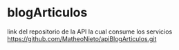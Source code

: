 # blogArticulos

link del repositorio de la API la cual consume los servicios https://github.com/MatheoNieto/apiBlogArticulos.git